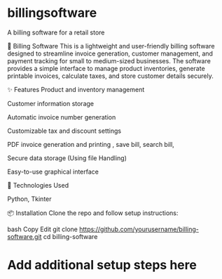 # billingsoftware
A billing software for a retail store

🧾 Billing Software
This is a lightweight and user-friendly billing software designed to streamline invoice generation, customer management, and payment tracking for small to medium-sized businesses. The software provides a simple interface to manage product inventories, generate printable invoices, calculate taxes, and store customer details securely.

✨ Features
Product and inventory management

Customer information storage

Automatic invoice number generation

Customizable tax and discount settings

PDF invoice generation and printing , save bill, search bill, 

Secure data storage (Using file Handling)

Easy-to-use graphical interface

🚀 Technologies Used

Python, Tkinter

📦 Installation
Clone the repo and follow setup instructions:

bash
Copy
Edit
git clone https://github.com/yourusername/billing-software.git
cd billing-software
# Add additional setup steps here
